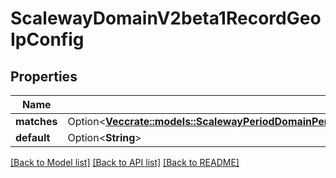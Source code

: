 # ScalewayDomainV2beta1RecordGeoIpConfig

## Properties

Name | Type | Description | Notes
------------ | ------------- | ------------- | -------------
**matches** | Option<[**Vec<crate::models::ScalewayPeriodDomainPeriodV2beta1PeriodRecordPeriodGeoIpConfigPeriodMatch>**](scaleway.domain.v2beta1.Record.GeoIPConfig.Match.md)> |  | [optional]
**default** | Option<**String**> |  | [optional]

[[Back to Model list]](../README.md#documentation-for-models) [[Back to API list]](../README.md#documentation-for-api-endpoints) [[Back to README]](../README.md)


